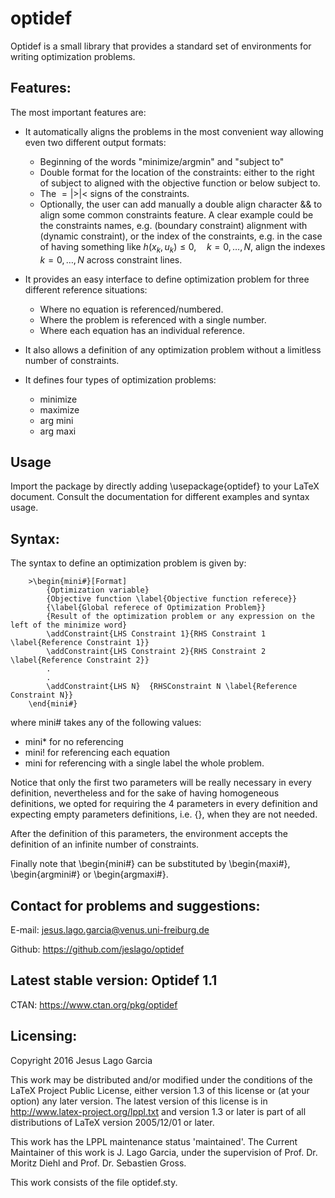 # optidef

Optidef is a small library that provides a standard set of environments for writing optimization problems. 


## Features:

The most important features are:

- It automatically aligns the problems in the most convenient way allowing even two different output formats:
   * Beginning of the words "minimize/argmin" and "subject to"
   * Double format for the location of the constraints: either to the right of  subject to aligned with the objective function or below subject to.
   * The $= | > | <$ signs of the constraints.
   * Optionally, the user can add manually a double align character \&\& to align some common constraints feature. A clear example could be the constraints names, e.g. (boundary constraint) alignment with (dynamic constraint), or the index of the constraints, e.g. in the case of having something like $h(x_k,u_k)\leq 0,\quad k=0,\ldots,N$, align the indexes $k=0,\ldots,N$ across constraint lines.


- It provides an easy interface to define optimization problem for three different reference situations:
   * Where no equation is referenced/numbered.
   * Where the problem is referenced with a single number.
   * Where each equation has an individual reference.

- It also allows a definition of any optimization problem without a limitless number of constraints.

- It defines four types of optimization problems:
   * minimize
   * maximize
   * arg mini
   * arg maxi

## Usage

Import the package by directly adding \usepackage{optidef} to your LaTeX document. Consult the documentation for different examples and syntax usage.


## Syntax:
    
The syntax to define an optimization problem is given by:
 
        >\begin{mini#}[Format]
            {Optimization variable}
            {Objective function \label{Objective function referece}}
            {\label{Global referece of Optimization Problem}}  
            {Result of the optimization problem or any expression on the left of the minimize word}
            \addConstraint{LHS Constraint 1}{RHS Constraint 1 \label{Reference Constraint 1}}
            \addConstraint{LHS Constraint 2}{RHS Constraint 2 \label{Reference Constraint 2}}
            .
            .
            \addConstraint{LHS N}  {RHSConstraint N \label{Reference Constraint N}}
        \end{mini#}


where mini# takes any of the following values: 

 - mini\* for no referencing
 - mini! for referencing each equation 
 - mini for referencing with a single label the whole problem. 
    
Notice that only the first two parameters will be really necessary in every definition, nevertheless and for the sake of having homogeneous definitions, we opted for requiring the 4 parameters in every definition and expecting empty parameters definitions, i.e. \{\}, when they are not needed.
    
After the definition of this parameters, the environment accepts the definition of an infinite number of constraints.


Finally note that \begin{mini#} can be substituted by \begin{maxi#}, \begin{argmini#} or \begin{argmaxi#}. 

## Contact for problems and suggestions:

E-mail: jesus.lago.garcia@venus.uni-freiburg.de

Github: https://github.com/jeslago/optidef

## Latest stable version: Optidef 1.1

CTAN: https://www.ctan.org/pkg/optidef

## Licensing:

Copyright 2016 Jesus Lago Garcia

This work may be distributed and/or modified under the conditions of the LaTeX Project Public License, either version 1.3 of this license or (at your option) any later version.
The latest version of this license is in http://www.latex-project.org/lppl.txt and version 1.3 or later is part of all distributions of LaTeX version 2005/12/01 or later.

This work has the LPPL maintenance status 'maintained'. The Current Maintainer of this work is J. Lago Garcia, under the supervision of Prof. Dr. Moritz Diehl and Prof. Dr. Sebastien Gross.

This work consists of the file optidef.sty.